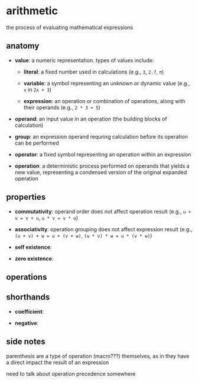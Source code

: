# arithmetic

the process of evaluating mathematical expressions

## anatomy

- **value**: a numeric representation. types of values include:

  - **literal**: a fixed number used in calculations (e.g., `3`, `2.7`, `π`)
 
  - **variable**: a symbol representing an unknown or dynamic value (e.g., `x` in `2x + 3`)

  - **expression**: an operation or combination of operations, along with their operands  (e.g., `2 * 3 + 5`)
 
- **operand**: an input value in an operation (the building blocks of calculation)

- **group**: an expression operand requring calculation before its operation can be performed

- **operator**: a fixed symbol representing an operation within an expression

- **operation**: a deterministic process performed on operands that yields a new value, representing a condensed version of the original expanded operation

## properties

- **commutativity**: operand order does not affect operation result (e.g., `u + v = v + u`, `u * v = v * u`)

- **associativity**: operation grouping does not affect expression result (e.g., `(u + v) + w = u + (v + w)`, `(u * v) * w = u * (v * w)`)

- **self existence**: <todo>

- **zero existence**: <todo>

## operations

<todo>

## shorthands

- **coefficient**: <todo>

- **negative**: <todo>

<todo>

## side notes

parenthesis are a type of operation (macro???) themselves, as in they have a direct impact the result of an expression

need to talk about operation precedence somewhere
